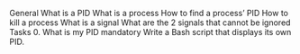 General
What is a PID
What is a process
How to find a process’ PID
How to kill a process
What is a signal
What are the 2 signals that cannot be ignored
Tasks
0. What is my PID
mandatory
Write a Bash script that displays its own PID.
